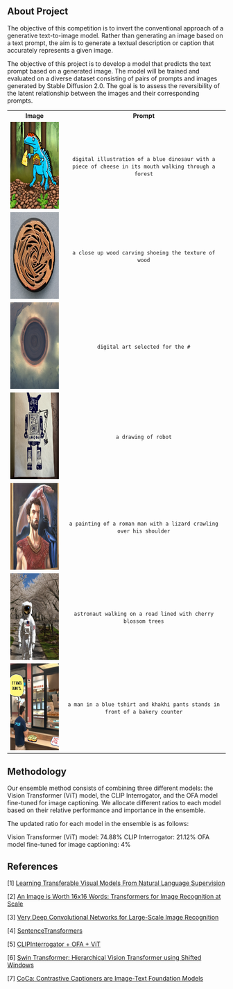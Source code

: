 

## About Project


The objective of this competition is to invert the conventional approach of a generative text-to-image model. Rather than generating an image based on a text prompt, the aim is to generate a textual description or caption that accurately represents a given image.

The objective of this project is to develop a model that predicts the text prompt based on a generated image. The model will be trained and evaluated on a diverse dataset consisting of pairs of prompts and images generated by Stable Diffusion 2.0. The goal is to assess the reversibility of the latent relationship between the images and their corresponding prompts.

<table>
    <tr>
        <th><center>Image</center></th>
        <th><center>Prompt</center></th>
    </tr>
    <tr>
        <td><center><img src="./images/92e911621.png" width="200" height="200"></center></td>
        <td><center><code>digital illustration of a blue dinosaur with a piece of cheese in its mouth walking through a forest</code></center></td>
    </tr>
    <tr>
        <td><center><img src="./images/227ef0887.png" width="200" height="200"></center></td>
        <td><center><code>a close up wood carving shoeing the texture of wood</code></center></td>
    </tr>
    <tr>
        <td><center><img src="./images/20057f34d.png" width="200" height="200"></center></td>
        <td><center><code>digital art selected for the #</code></center></td>
    </tr>
    <tr>
        <td><center><img src="./images/a4e1c55a9.png" width="200" height="200"></center></td>
        <td><center><code>a drawing of robot</code></center></td>
    </tr>
    <tr>
        <td><center><img src="./images/c98f79f71.png" width="200" height="200"></center></td>
        <td><center><code>a painting of a roman man with a lizard crawling over his shoulder</code></center></td>
    </tr>
    <tr>
        <td><center><img src="./images/d8edf2e40.png" width="200" height="200"></center></td>
        <td><center><code>astronaut walking on a road lined with cherry blossom trees</code></center></td>
    </tr>
    <tr>
        <td><center><img src="./images/f27825b2c.png" width="200" height="200"></center></td>
        <td><center><code>a man in a blue tshirt and khakhi pants stands in front of a bakery counter</code></center></td>
    </tr>
</table>

## Methodology

Our ensemble method consists of combining three different models: the Vision Transformer (ViT) model, the CLIP Interrogator, and the OFA model fine-tuned for image captioning. We allocate different ratios to each model based on their relative performance and importance in the ensemble.

The updated ratio for each model in the ensemble is as follows:

Vision Transformer (ViT) model: 74.88%
CLIP Interrogator: 21.12%
OFA model fine-tuned for image captioning: 4%



## References

[1] [Learning Transferable Visual Models From Natural Language Supervision](https://arxiv.org/pdf/2103.00020.pdf)

[2] [An Image is Worth 16x16 Words: Transformers for Image Recognition at Scale](https://arxiv.org/pdf/2010.11929.pdf)

[3] [Very Deep Convolutional Networks for Large-Scale Image Recognition](https://arxiv.org/pdf/1409.1556.pdf)

[4] [SentenceTransformers](https://www.sbert.net/)

[5] [CLIPInterrogator + OFA + ViT](https://www.kaggle.com/code/motono0223/clipinterrogator-ofa-vit)

[6] [Swin Transformer: Hierarchical Vision Transformer using Shifted Windows](https://arxiv.org/pdf/2103.14030.pdf)

[7] [CoCa: Contrastive Captioners are Image-Text Foundation Models](https://arxiv.org/pdf/2205.01917.pdf)
